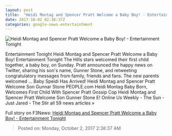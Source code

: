 ```yaml
---
layout: post
title:  "Heidi Montag and Spencer Pratt Welcome a Baby Boy! - Entertainment Tonight"
date: 2017-10-02 02:38:37Z
categories: google-news-entertaintment
---
```


![Heidi Montag and Spencer Pratt Welcome a Baby Boy! - Entertainment Tonight](http://www.etonline.com/sites/default/files/styles/max_1280x720/public/brightcove/videos/images/posters/et_100117_revrev_0.png?itok=t0zr3FRC)

Entertainment Tonight Heidi Montag and Spencer Pratt Welcome a Baby Boy! Entertainment Tonight The Hills stars welcomed their first child together, a baby boy, on Sunday. Pratt announced the happy news on Twitter, sharing his son's name, Gunner Stone, and retweeting congratulatory messages from family, friends and fans. The new parents welcomed ... Baby Speidi Has Arrived! Heidi Montag and Spencer Pratt Welcome Son Gunnar Stone PEOPLE.com Heidi Montag Baby Born, Welcomes First Child With Spencer Pratt Gossip Cop Heidi Montag and Spencer Pratt Welcome Son Gunner Stone E! Online Us Weekly - The Sun - Just Jared - The Stir all 59 news articles »


Full story on F3News: [Heidi Montag and Spencer Pratt Welcome a Baby Boy! - Entertainment Tonight](http://www.f3nws.com/n/vpmtJF)

> Posted on: Monday, October 2, 2017 2:38:37 AM
